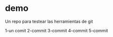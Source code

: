 # demo
Un repo para testear las herramientas de git

1-un comit
2-commit
3-commit
4-commit
5-commit
